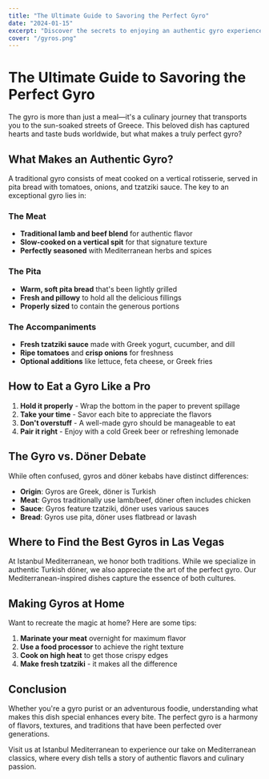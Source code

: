 ```yaml
---
title: "The Ultimate Guide to Savoring the Perfect Gyro"
date: "2024-01-15"
excerpt: "Discover the secrets to enjoying an authentic gyro experience, from traditional preparation to perfect accompaniments."
cover: "/gyros.png"
---
```


# The Ultimate Guide to Savoring the Perfect Gyro

The gyro is more than just a meal—it's a culinary journey that transports you to the sun-soaked streets of Greece. This beloved dish has captured hearts and taste buds worldwide, but what makes a truly perfect gyro?

## What Makes an Authentic Gyro?

A traditional gyro consists of meat cooked on a vertical rotisserie, served in pita bread with tomatoes, onions, and tzatziki sauce. The key to an exceptional gyro lies in:

### The Meat
- **Traditional lamb and beef blend** for authentic flavor
- **Slow-cooked on a vertical spit** for that signature texture
- **Perfectly seasoned** with Mediterranean herbs and spices

### The Pita
- **Warm, soft pita bread** that's been lightly grilled
- **Fresh and pillowy** to hold all the delicious fillings
- **Properly sized** to contain the generous portions

### The Accompaniments
- **Fresh tzatziki sauce** made with Greek yogurt, cucumber, and dill
- **Ripe tomatoes** and **crisp onions** for freshness
- **Optional additions** like lettuce, feta cheese, or Greek fries

## How to Eat a Gyro Like a Pro

1. **Hold it properly** - Wrap the bottom in the paper to prevent spillage
2. **Take your time** - Savor each bite to appreciate the flavors
3. **Don't overstuff** - A well-made gyro should be manageable to eat
4. **Pair it right** - Enjoy with a cold Greek beer or refreshing lemonade

## The Gyro vs. Döner Debate

While often confused, gyros and döner kebabs have distinct differences:

- **Origin**: Gyros are Greek, döner is Turkish
- **Meat**: Gyros traditionally use lamb/beef, döner often includes chicken
- **Sauce**: Gyros feature tzatziki, döner uses various sauces
- **Bread**: Gyros use pita, döner uses flatbread or lavash

## Where to Find the Best Gyros in Las Vegas

At Istanbul Mediterranean, we honor both traditions. While we specialize in authentic Turkish döner, we also appreciate the art of the perfect gyro. Our Mediterranean-inspired dishes capture the essence of both cultures.

## Making Gyros at Home

Want to recreate the magic at home? Here are some tips:

1. **Marinate your meat** overnight for maximum flavor
2. **Use a food processor** to achieve the right texture
3. **Cook on high heat** to get those crispy edges
4. **Make fresh tzatziki** - it makes all the difference

## Conclusion

Whether you're a gyro purist or an adventurous foodie, understanding what makes this dish special enhances every bite. The perfect gyro is a harmony of flavors, textures, and traditions that have been perfected over generations.

Visit us at Istanbul Mediterranean to experience our take on Mediterranean classics, where every dish tells a story of authentic flavors and culinary passion.
